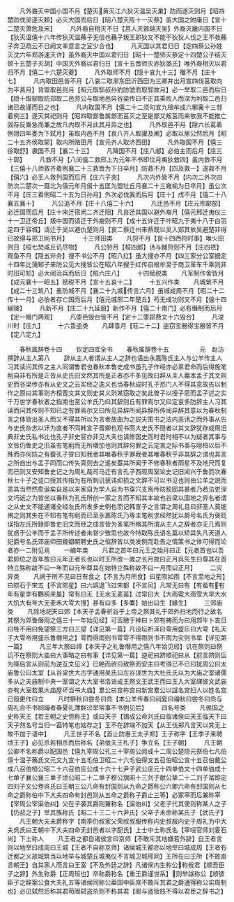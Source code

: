 <!-- { "loadSidebar": true } -->
　　凡外裔灭中国小国不月【楚灭黄灭江六狄灭温吴灭巢】防而遂灭则月【昭四楚防伐吴遂灭頼】必灭大国而后日【昭八楚灭陈十一灭蔡】虽大国之附庸日【宣十二楚灭萧危及宋】
　　凡外裔自相灭不日【莒人灭鄫越灭吴】外裔灭畿内国不日【狄灭温僖十六年传狄灭温蘓子无信也蘓子叛王即狄又不能于狄狄人伐之王不救蘓子奔卫疏云不日阙文率意言之冝少合也】
　　凡灭国以其君归日【定四蔡公孙姓灭沈六年郑游速灭许】虽外裔灭中国以君归日【昭十一楚师灭蔡定十四楚公子结灭顿十五楚子灭胡】中国灭外裔以君归日【宣十五晋师灭赤狄潞氏】唯外裔相灭以君归不月【僖二十六楚灭夔】
　　凡外取师不月【隠十哀九十三】殱不月【庄十七】
　　凡内取田邑皆不月【八哀二取漷东田沂西田为三卿并出月宣四伐莒取向为平莒月】背盟取邑则月【昭元取郓叔孙豹防虢而取郓故月】必一举取二邑而后日【隠十取郜取防郑取二邑劳公与取地邑异谷梁传曰不正其乘败人而深为利取二邑归诸已故谨而日之也】
　　凡内取国不月【僖二十二须句宣九根牟成六鄟襄十三邿着例三】遂灭其祀则月【昭四取鄫鲁属鄫而莒灭之至是鄫又叛莒而来依我不能推亡固存反乗急而兼之故凡内取不月此其月异之也】
　　凡外取邑不月【隠六长葛着例隠四年娄为下弑月】虽取内邑不月【哀八齐人取讙及阐】必取以居公然后月【昭二十五齐侯取郓】取内所赂田月【宣元齐人取济西田】
　　凡外取国不月【僖三徐取舒】袭国不月【襄二十三】
　　凡降国不月【庄八郕】必伯主而后月【庄三十鄣】
　　凡救不月【八闵僖二救邢上为元年不书即位月夷狄救四】虽内救不月【三僖十八师救齐着例襄二十三救晋为下日卒月】防救不月【四及救一】遂救不月【僖六】必王人救列国而后月【庄六子突】
　　凡次内外皆不月【内次二外次四防次二楚次一聂北为僖元年月僖十五匡为盟牡丘月襄二十三雍榆为日卒月】虽公次不月【庄三着例昭二十五为日孙月】外次必伐我而后月【庄十】戌不月【僖二十八襄五襄十】
　　凡公追不月【庄十八僖二十六】
　　凡迁邑不月【庄元郱鄑郚】必迁国而后月【庄十宋迁宿闵二齐迁阳】凡自迁其国以避外裔月【僖元邢迁夷仪三十一卫迁帝丘】叛中国而请迁于外裔则不月【成十五许迁于叶昭九于夷十八于白羽定四于容城】请迁于吴以避仇楚则月【哀二蔡迁州来蔡既以吴入郢其依吴避楚非得已故得与邢卫同书月】
　　十三师田类
　　凡狩不月【哀十四西狩时事】唯火田则日【桓七焚咸丘讥尽物】
　　凡公狩月【桓四郎】讳与雠狩则不月【庄四禚】观鱼不月【隠五非务】搜不书公不月【昭八红】虽大搜亦不月【四三家分公室据定十四年比蒲邾子来防公见大搜皆公在昭八年搜于红传自根牟至于商卫革车千乘则非时田可知】必大阅治兵而后日【桓六庄八】
　　十四赋税类
　　凡军制作舍皆月【成元襄十一昭五】赋税不月【宣十五哀十二】
　　十五兴作类
　　凡城筑不月【成二十三筑八】虽防城不月【襄二十九城传言六月】虽城成周不月【昭二十二传十一月】必伯者存亡国而后月【僖元城邢二年楚丘】苟无成功则又不月【僖十四縁陵】
　　凡新不月【庄二十九延廐】新作不月【僖二十南门】必有僭制而后月【定一雉门两观】
　　凡堕邑毁台皆不月【定十二堕郈费文十六毁台】
　　凡浚川时【庄九】
　　十六眚盗类
　　凡肆眚月【荘二十二】盗窃宝器得宝器皆不月【定八定九】













　　春秋属辞卷十四
　　钦定四库全书
　　春秋属辞卷十五　　　　　元　赵汸　撰辞从主人第八
　　辞从主人者谓从主人之辞也语出永嘉陈氏主人与公羊传主人习其读问其传之主人同谓鲁君也春秋本鲁史成书虽孔子作经亦必禀君命而后得施笔削自非有所是正皆从史氏旧文然其所是正者亦不多见故曰辞从主人葢本孟子其文则史而谷梁传亦有从史文之云实经之逸义也当春秋成时孔子恐门人不得其意故告以制作之原曰其事则齐桓晋文其文则史其义则某窃取之矣此曽子以授子思而孟子述之实千万世学春秋者之指南也至公羊氏乃曰其辞则丘有罪焉尔又曰定哀多防辞主人习其读而问其传则不知已之有罪焉尔又曰所见异辞所闻异辞所传闻异辞其意以为春秋制言之体皆出圣人而又不得其所以为言者故曲为之説夫策书之法内恶讳之而外事从告与史氏杂志以讦为直者不同韩宣子晋卿也观书而大史氏不隠者以其文辞犹存成周旧典非史氏私书比也孔子非史官亦非见大夫也请修国史而时君时相不以为疑者其事与文皆仍鲁史之旧虽有笔削而无所増加也则其辞何罪之云定哀之际书事与隠桓以后不殊而亦何防之有葢孔子甞曰知我者其唯春秋乎罪我者其唯春秋乎非其辞之谓也其言之所自出与孟子同而口传失真则去之逺矣葢其所闻于不修春秋者雨星不及地尺而复而已则又安知鲁史记之为周礼哉司马迁有言孔子西观周室论史记旧闻兴于鲁而次春秋七十子之徒口授其传指为有所刺讥襃讳抑损之文辞不可以书见也则由公羊之説而意其当然然愈诞矣自是以来家自为学人自为书穿穴支离传防胶固其甚者乃若法吏深文巧诋之为皆坐以春秋为孔氏所创一家之言而不知其本故也谷梁以国地之异名者谓之从史文不能通诸全经左氏所发多史例也而记韩宣子之言谓之周礼且曰非圣人莫能脩之则其失在不知有笔有削而已至永嘉陈氏乃専主笔削求经然犹以爵号名氏为襃贬误指左氏所録即鲁史旧文而经之成言皆为圣笔所脩其所谓从主人之辞者亦无几焉则犹惑于公羊而于孟子所传述者未甞少致思也故今特取陈氏语名篇以矫其失凡天道人纪爵号名氏郊庙师田昬姻朝聘史氏之恒辞皆以类发例而赴告之情策书之体可得而论者亦一二附见焉
　　一编年类
　　凡君之首年曰元王之始月曰正【元者首也以吾君即位之首年故曰元年正者长也以时王所改一嵗之长月故曰正月呉先生曰尊其在首特立殊称故不曰一年而曰元年尊其在始特立殊称故不曰一月而曰正月】
　　二灾异类
　　凡阙于所不见曰日有食之【不言为月所食】曰星陨如雨【不言至地之形】曰陨石于宋五【不言陨星】曰六鹢退飞过宋都【不言风】凡常无曰有【有蜚有有年有星孛有鸜鹆来巢】常有曰无【无水无麦苖】过常曰大【大雨雹大雨雪大旱大水大饥大有年大无麦禾大雩大搜】甚有曰多【多麋】始出曰生【蝝生】
　　三郊庙类
　　凡除地祀天曰郊【本天子孟春祈谷于上帝之祭其礼于郊外扫地而行之故名其祭为郊鲁僭用之僖三十一年始见经】可否聴于神曰卜郊有祷而为曰用郊牛卜吉日曰牲不用曰免望祭三方曰三望【详见第一萹】凡设坛祈泽曰雩用盛乐曰大雩【礼天子大雩帝用盛乐鲁僭用之】雩而得雨则书雩雩不得雨则书不雨为灾则书旱【详见第一篇】
　　凡三年大祭曰禘【本天子之礼鲁僭用之僖八年始见经】讥在祭则曰祭讥不在祭则大庙曰大事略之曰有事【详见第一篇】逆祀曰跻顺祀曰从【前言跻则后为降后言从则前为逆互文见义】已絶而祔曰致祭而安主曰考得已不已曰犹周公曰太庙鲁公曰太室【从谷梁世大古字通用吴氏曰左谷误世为大杜氏氏以为大庙之室诸儒多从之夫庙制中央一室谓之大大室书洛诰成王祭文王武王而曰王入大室祼彼文武庙亦有大室若果大庙屋坏当书大庙】羣公曰宫祢宫曰新宫羣公以諡名宫妇人以姓名宫已毁更作曰立
　　凡时祭秋曰尝冬曰烝【本公羊传春曰祠夏曰禴秋曰尝冬曰烝与周礼合不书祠禴者春夏礼薄鲜过举常事不书例见后】
　　四名号类
　　凡侯国之史称天王【若王朝之史但称王】或曰天子【锡成公命刘氏曰临诸侯曰天王临天下曰天子然名号当归一葢特笔也姑存之】王不在辞端不加天【从王伐郑凡言天以其无上故不加于语中】
　　凡王世子不名【首止防惠王太子郑】王子称字【王季子来聘顷王子】必见杀若相杀而后称名【弟佞夫王札子】争立名【王子朝】
　　凡王朝公卿不名称爵以配国邑【僖九宰周公孔三十宰周公阅成十二周公楚隠元祭伯七凡伯僖十温子蘓氏文元文九宣十五毛伯卫昭二十六毛伯得文五召伯昭公宣十五召伯戴公成八召伯桓公昭二十六召伯庄公成十六十七尹子武公庄元十四单伯文十四单伯成十七单子襄公襄三单子顷公昭二十二单子穆公旗昭十三刘子献公挚二十二刘子蚠即定四刘子文公卷呉氏曰王朝三公八命有封国则从九命之爵称公六卿六命有封国则从七命之爵称伯中下大夫四命有封邑则从五命之爵称子爵止三等】必冢宰而后兼称宰【宰周公宰渠伯纠】父在子袭其爵则兼称名【渠伯纠】父老子代其使则称某人之子【仍叔之子】举其族称氏【昭二十三二十六尹氏】父卒子未命称某氏子【武氏子】
　　凡王朝大夫未爵称字【南季仍叔家父荣叔叔服传称内史叔服内史于周礼为中大夫呉氏曰王朝中下大夫四命无封邑者以字配氏】上士中士称氏名【宰咺官师刘夏石尚】下士称人
　　凡王者之都自诸侯言曰京师【不敢斥其地嫌若外辞】自王者言则以地举曰成周曰王城【王者不自称京师】诸侯城王都亦以地举曰城成周【王者有迁都之义故城筑当以地举与城楚丘城夷仪不言城卫城邢同】王所在曰王所【不敢直言朝王】自其家人而言曰王室【不及外廷之辞】凡诸侯内生称公称我君【顺吾臣子之辞】外生称爵【正周班也】卒称爵称名【重王爵谨世系】则举諡称公【顺彼臣子之辞案公食大夫礼五等诸侯同称公葢国中臣庶不敢斥其君之爵通得称公实周制也】必见弑然后称其君苟阍弑盗杀则不称其君【阍与盗皆贱不得以君臣之辞书之】
